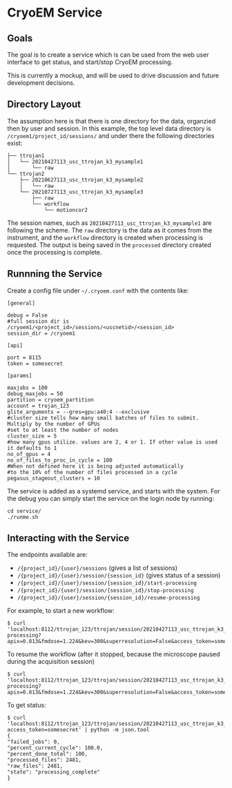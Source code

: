# CryoEM Service


## Goals

The goal is to create a service which is can be used from the web user
interface to get status, and start/stop CryoEM processing.

This is currently a mockup, and will be used to drive discussion and
future development decisions.


## Directory Layout

The assumption here is that there is one directory for the data,
organzied then by user and session. In this example, the top level
data directory is `/cryoem1/project_id/sessions/` and under there the
following directories exist:

    ├── ttrojan1
    │   └── 20210427113_usc_ttrojan_k3_mysample1
    │       └── raw
    └── ttrojan2
        ├── 20210627113_usc_ttrojan_k3_mysample2
        │   └── raw
        └── 20210727113_usc_ttrojan_k3_mysample3
            ├── raw
            └── workflow
                └── motioncor2

The session names, such as `20210427113_usc_ttrojan_k3_mysample1` are following the scheme. The
`raw` directory is the data as it comes from the instrument, and the
`workflow` directory is created when processing is requested. The output is being saved 
in the `processed` directory created once the processing is complete.


## Runnning the Service

Create a config file under `~/.cryoem.conf` with the contents like:

    [general]
    
    debug = False
	#full session dir is /cryoem1/<project_id>/sessions/<uscnetid>/<session_id>
    session_dir = /cryoem1
    
    [api]
    
    port = 8115
    token = somesecret
    
    [params]
    
    maxjobs = 100
    debug_maxjobs = 50
    partition = cryoem_partition
    account = trojan_123
    glite_arguments = --gres=gpu:a40:4 --exclusive
    #cluster size tells how many small batches of files to submit. Multiply by the number of GPUs
    #set to at least the number of nodes
    cluster_size = 5
    #how many gpus utilize. values are 2, 4 or 1. If other value is used it defaults to 1
    no_of_gpus = 4
    no_of_files_to_proc_in_cycle = 100
	#When not defined here it is being adjusted automatically 
	#to the 10% of the number of files processed in a cycle
	pegasus_stageout_clusters = 10



The service is added as a systemd service, and starts with the system. 
For the debug you can simply start the service on the login node by running:

    cd service/
    ./runme.sh


## Interacting with the Service

The endpoints available are:

 * `/{project_id}/{user}/sessions` (gives a list of sessions)
 * `/{project_id}/{user}/session/{session_id}` (gives status of a session)
 * `/{project_id}/{user}/session/{session_id}/start-processing`
 * `/{project_id}/{user}/session/{session_id}/stop-processing`
 * `/{project_id}/{user}/session/{session_id}/resume-processing`

For example, to start a new workflow:

    $ curl 'localhost:8112/ttrojan_123/ttrojan/session/20210427113_usc_ttrojan_k3_mysample1/start-processing?apix=0.813&fmdose=1.224&kev=300&superresolution=False&access_token=somesecret'

To resume the workflow (after it stopped, because the microscope paused during the acquisition session)

    $ curl 'localhost:8112/ttrojan_123/ttrojan/session/20210427113_usc_ttrojan_k3_mysample1/start-processing?apix=0.813&fmdose=1.224&kev=300&superresolution=False&access_token=somesecret'

To get status:

    $ curl 'localhost:8112/ttrojan_123/ttrojan/session/20210427113_usc_ttrojan_k3_mysample1?access_token=somesecret' | python -m json.tool
    {
    "failed_jobs": 0,
    "percent_current_cycle": 100.0,
    "percent_done_total": 100,
    "processed_files": 2481,
    "raw_files": 2481,
    "state": "processing_complete"
    }



